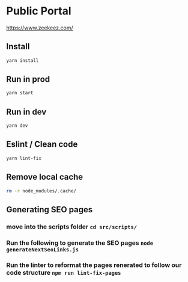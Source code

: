 # Public Portal

https://www.zeekeez.com/

## Install

```sh
yarn install
```

## Run in prod

```sh
yarn start
```

## Run in dev

```sh
yarn dev
```

## Eslint / Clean code

```sh
yarn lint-fix
```

## Remove local cache

```sh
rm -r node_modules/.cache/
```

## Generating SEO pages

### move into the scripts folder `cd src/scripts/`

### Run the following to generate the SEO pages `node generateNextSeoLinks.js`

### Run the linter to reformat the pages renerated to follow our code structure `npm run lint-fix-pages`
